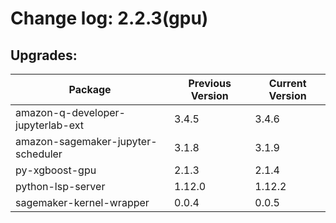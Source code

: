 # Change log: 2.2.3(gpu)

## Upgrades: 

Package | Previous Version | Current Version
---|---|---
amazon-q-developer-jupyterlab-ext|3.4.5|3.4.6
amazon-sagemaker-jupyter-scheduler|3.1.8|3.1.9
py-xgboost-gpu|2.1.3|2.1.4
python-lsp-server|1.12.0|1.12.2
sagemaker-kernel-wrapper|0.0.4|0.0.5
